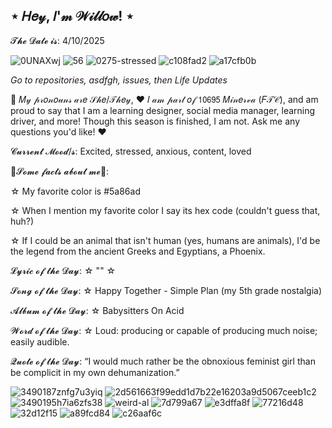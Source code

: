 
## ⋆  𝐻𝑒𝓎, 𝐼'𝓂 𝒲𝒾𝓁𝓁𝑜𝓌!  ⋆

𝓣𝓱𝓮 𝓓𝓪𝓽𝓮 𝓲𝓼: 4/10/2025

![0UNAXwj](https://github.com/user-attachments/assets/5a07fef7-a3be-420b-82c6-0825f9de9496) ![56](https://github.com/user-attachments/assets/95221f8c-8715-46ea-a93e-9ed67126cbae)
![0275-stressed](https://github.com/user-attachments/assets/bf39e643-fdc8-4f36-a2c9-624f72bc3e55) ![c108fad2](https://github.com/user-attachments/assets/34c576be-fc09-465b-80bb-19872c4b95d7) ![a17cfb0b](https://github.com/user-attachments/assets/4786bc55-1fca-4211-9f34-adf45577c6a3)

*Go to repositories, asdfgh, issues, then Life Updates*
 
🩵 𝑀𝓎 𝓅𝓇𝑜𝓃𝑜𝓊𝓃𝓈 𝒶𝓇𝑒 𝒮𝒽𝑒/𝒯𝒽𝑒𝓎,
♥ 𝐼 𝒶𝓂 𝓅𝒶𝓇𝓉 𝑜𝒻 𝟣𝟢𝟨𝟫𝟧 𝑀𝒾𝓃𝑒𝓇𝓋𝒶 (𝐹𝒯𝒞), and am proud to say that I am a learning designer, social media manager, learning driver, and more! Though this season is finished, I am not. Ask me any questions you'd like! ♥

𝓒𝓾𝓻𝓻𝓮𝓷𝓽 𝓜𝓸𝓸𝓭/𝓼: Excited, stressed, anxious, content, loved

🐉𝓢𝓸𝓶𝓮 𝓯𝓪𝓬𝓽𝓼 𝓪𝓫𝓸𝓾𝓽 𝓶𝓮🐉:

 ☆  My favorite color is #5a86ad

 ☆  When I mention my favorite color I say its hex code (couldn't guess that, huh?)

 ☆  If I could be an animal that isn't human (yes, humans are animals), I'd be the legend from the ancient Greeks and Egyptians, a Phoenix.


𝓛𝔂𝓻𝓲𝓬 𝓸𝓯 𝓽𝓱𝓮 𝓓𝓪𝔂:
☆  ""  ☆

𝓢𝓸𝓷𝓰 𝓸𝓯 𝓽𝓱𝓮 𝓓𝓪𝔂:
☆  Happy Together - Simple Plan (my 5th grade nostalgia)

𝓐𝓵𝓫𝓾𝓶 𝓸𝓯 𝓽𝓱𝓮 𝓓𝓪𝔂:
☆  Babysitters On Acid

𝓦𝓸𝓻𝓭 𝓸𝓯 𝓽𝓱𝓮 𝓓𝓪𝔂:
☆ Loud: producing or capable of producing much noise; easily audible.

𝓠𝓾𝓸𝓽𝓮 𝓸𝓯 𝓽𝓱𝓮 𝓓𝓪𝔂:
“I would much rather be the obnoxious feminist girl than be complicit in my own dehumanization.”



 ![3490187znfg7u3yiq](https://github.com/user-attachments/assets/251c0541-04a9-4f55-8728-dcf8e9c7137b) ![2d561663f99edd1d7b22e16203a9d5067ceeb1c2](https://github.com/user-attachments/assets/ca948196-917d-4985-ab38-086d08277b8e) ![3490195h7ia6zfs38](https://github.com/user-attachments/assets/9042194a-b27a-4f03-86f4-ed7788a6cb7c) ![weird-al](https://github.com/user-attachments/assets/d1c059ba-c02f-450e-b4fc-eab8d6c22aa7) 
![7d799a67](https://github.com/user-attachments/assets/90ed3c68-4214-4b4a-93e9-7235eef6b4e6) ![e3dffa8f](https://github.com/user-attachments/assets/85b50645-b3e6-4c78-89d7-aa94553fa50c)
  ![77216d48](https://github.com/user-attachments/assets/e249c4d8-4cd4-485b-91bd-db88b0cb89c2)
![32d12f15](https://github.com/user-attachments/assets/3e9f4271-dc10-4282-a39f-d214323354aa) ![a89fcd84](https://github.com/user-attachments/assets/8da4dcb7-5641-4f28-a893-1b07d1071215)
![c26aaf6c](https://github.com/user-attachments/assets/5baa74f5-0aff-43ae-b643-3ec6b3637016)






